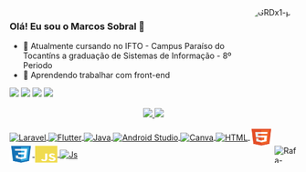  <img align="right" alt="GRDx1-pic" height="150" style="border-radius:50px;" src="https://cdn.discordapp.com/attachments/809468459448664126/1025438582229454939/ms.gif">

### Olá! Eu sou o Marcos Sobral 👋

- 🔭 Atualmente cursando no IFTO - Campus Paraíso do Tocantíns a graduação de Sistemas de Informação - 8º Periodo  
- 🌱 Aprendendo trabalhar com front-end
 
<div> 
  <a href="https://www.youtube.com/channel/UCqxKFeBKTYpE7AIIyY4e_gg" target="_blank"><img src="https://img.shields.io/badge/YouTube-FF0000?style=for-the-badge&logo=youtube&logoColor=white" target="_blank"></a>
  <a href="https://www.instagram.com/_marcos.sobral/" target="_blank"><img src="https://img.shields.io/badge/-Instagram-%23E4405F?style=for-the-badge&logo=instagram&logoColor=white" target="_blank"></a>
  <a href = "mailto:vini15oficial@gmail.com"><img src="https://img.shields.io/badge/-Gmail-%23333?style=for-the-badge&logo=gmail&logoColor=white" target="_blank"></a>
  <a href="https://www.linkedin.com/in/marcos-sobral-a7480612a/" target="_blank"><img src="https://img.shields.io/badge/-LinkedIn-%230077B5?style=for-the-badge&logo=linkedin&logoColor=white" target="_blank"></a> 
</div><br>
  
<div align="center"> 
  
  <a href="https://github.com/Marcos-Sobral">
  <img height="180em" src="https://github-readme-stats.vercel.app/api?username=Marcos-Sobral&show_icons=true&theme=tokyonight&include_all_commits=true&count_private=true"/>
 <img height="180em" src="https://github-readme-stats.vercel.app/api/top-langs/?username=Marcos-Sobral&layout=compact&langs_count=7&theme=tokyonight"/>
    
</div>
  
<div style="display: inline_block"><br>
  <img align="center" alt="Laravel" height="30" width="40" src="https://cdn.jsdelivr.net/gh/devicons/devicon/icons/laravel/laravel-plain-wordmark.svg">
  
  <img align="center" alt="Flutter" height="30" width="40" src="https://cdn.jsdelivr.net/gh/devicons/devicon/icons/flutter/flutter-original.svg">
          
  <img align="center" alt="Java" height="30" width="40" src="https://cdn.jsdelivr.net/gh/devicons/devicon/icons/java/java-original-wordmark.svg">
  
  <img align="center" alt="Android Studio" height="30" width="40" src="https://cdn.jsdelivr.net/gh/devicons/devicon/icons/androidstudio/androidstudio-original.svg">

  <img align="center" alt="Canva" height="30" width="40" src="https://cdn.jsdelivr.net/gh/devicons/devicon/icons/canva/canva-original.svg">
                            
  <img align="center" alt="HTML" height="30" width="40" src="https://cdn.jsdelivr.net/gh/devicons/devicon/icons/docker/docker-original-wordmark.svg">
          
  <img align="center" alt="HTML" height="30" width="40" src="https://raw.githubusercontent.com/devicons/devicon/master/icons/html5/html5-original.svg">
    
  <img align="center" alt="CSS" height="30" width="40" src="https://raw.githubusercontent.com/devicons/devicon/master/icons/css3/css3-original.svg">

  <img align="center" alt="Js" height="30" width="40" src="https://raw.githubusercontent.com/devicons/devicon/master/icons/javascript/javascript-plain.svg">
  
  <img align="center" alt="Js" height="30" width="40" src="https://cdn.jsdelivr.net/gh/devicons/devicon/icons/react/react-original.svg">
  
  <img align="right"  alt="Rafa-Csharp" height="30" width="40" src="https://i.picasion.com/pic92/4a569ac0b940086e88a18c521af88ae1.gif">
</div>
  
